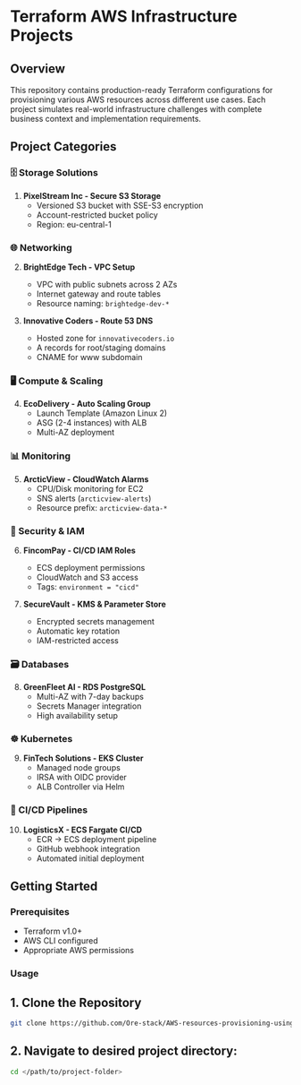 # Terraform AWS Infrastructure Projects

## Overview
This repository contains production-ready Terraform configurations for provisioning various AWS resources across different use cases. Each project simulates real-world infrastructure challenges with complete business context and implementation requirements.

## Project Categories

### 🗄️ Storage Solutions
1. **PixelStream Inc - Secure S3 Storage**
   - Versioned S3 bucket with SSE-S3 encryption
   - Account-restricted bucket policy
   - Region: eu-central-1

### 🌐 Networking
2. **BrightEdge Tech - VPC Setup**
   - VPC with public subnets across 2 AZs
   - Internet gateway and route tables
   - Resource naming: `brightedge-dev-*`

3. **Innovative Coders - Route 53 DNS**
   - Hosted zone for `innovativecoders.io`
   - A records for root/staging domains
   - CNAME for www subdomain

### 🖥️ Compute & Scaling
4. **EcoDelivery - Auto Scaling Group**
   - Launch Template (Amazon Linux 2)
   - ASG (2-4 instances) with ALB
   - Multi-AZ deployment

### 📊 Monitoring
5. **ArcticView - CloudWatch Alarms**
   - CPU/Disk monitoring for EC2
   - SNS alerts (`arcticview-alerts`)
   - Resource prefix: `arcticview-data-*`

### 🔐 Security & IAM
6. **FincomPay - CI/CD IAM Roles**
   - ECS deployment permissions
   - CloudWatch and S3 access
   - Tags: `environment = "cicd"`

7. **SecureVault - KMS & Parameter Store**
   - Encrypted secrets management
   - Automatic key rotation
   - IAM-restricted access

### 🗃️ Databases
8. **GreenFleet AI - RDS PostgreSQL**
   - Multi-AZ with 7-day backups
   - Secrets Manager integration
   - High availability setup

### ☸️ Kubernetes
9. **FinTech Solutions - EKS Cluster**
   - Managed node groups
   - IRSA with OIDC provider
   - ALB Controller via Helm

### 🚀 CI/CD Pipelines
10. **LogisticsX - ECS Fargate CI/CD**
    - ECR → ECS deployment pipeline
    - GitHub webhook integration
    - Automated initial deployment

## Getting Started

### Prerequisites
- Terraform v1.0+
- AWS CLI configured
- Appropriate AWS permissions

### Usage
## 1. Clone the Repository
   ```bash
   git clone https://github.com/Ore-stack/AWS-resources-provisioning-using-Terraform
   ```
## 2. Navigate to desired project directory:
   ```bash
   cd </path/to/project-folder>
   ```
